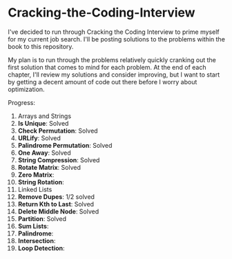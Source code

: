 # Cracking-the-Coding-Interview
I've decided to run through Cracking the Coding Interview to prime myself for my current job search. I'll be posting solutions to the problems within the book to this repository.

My plan is to run through the problems relatively quickly cranking out the first solution that comes to mind for each problem. At the end of each chapter, I'll review my solutions and consider improving, but I want to start by getting a decent amount of code out there before I worry about optimization.

Progress:

1. Arrays and Strings
  1. **Is Unique**:  Solved
  2. **Check Permutation**: Solved
  3. **URLify**: Solved
  4. **Palindrome Permutation**: Solved
  5. **One Away**: Solved
  6. **String Compression**: Solved
  7. **Rotate Matrix**: Solved
  8. **Zero Matrix**:
  9. **String Rotation**:
2. Linked Lists
  1. **Remove Dupes**: 1/2 solved
  2. **Return Kth to Last**: Solved
  3. **Delete Middle Node**: Solved
  4. **Partition**: Solved
  5. **Sum Lists**:
  6. **Palindrome**:
  7. **Intersection**:
  8. **Loop Detection**:
